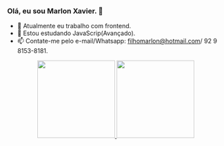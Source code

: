 ### Olá, eu sou Marlon Xavier. 👋
- 🔭 Atualmente eu trabalho com frontend.
- 🌱 Estou estudando JavaScrip(Avançado).
- 📫 Contate-me pelo e-mail/Whatsapp: filhomarlon@hotmail.com/ 92 9 8153-8181.

<div align="center">
  <a href="https://github.com/rafaballerini">
  <img height="180em" src="https://github-readme-stats.vercel.app/api?username=filhomarlon&show_icons=true&theme=dracula&include_all_commits=true&count_private=true"/>
  <img height="180em" src="https://github-readme-stats.vercel.app/api/top-langs/?username=filhomarlon&layout=compact&langs_count=7&theme=dracula"/>
</div>
